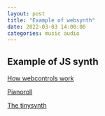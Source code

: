 ```yaml
---
layout: post
title: "Example of websynth"
date: 2022-03-03 14:00:00
categories: music audio
---
```


## Example of JS synth

[How webcontrols work](https://g200kg.github.io/webaudio-controls/docs/howitworks.html)

[Pianoroll](https://github.com/g200kg/webaudio-pianoroll)

[The tinysynth](https://github.com/g200kg/webaudio-tinysynth)

